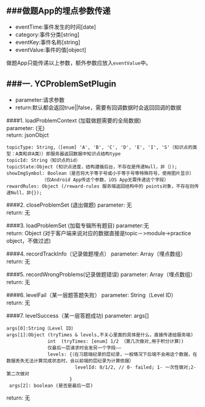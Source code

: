 ###做题App的埋点参数传递
----
+ eventTime:事件发生的时间[date]
+ category:事件分类[string]
+ eventKey:事件名称[string]
+ eventValue:事件的值[object]
 
做题App只能传递以上参数，额外参数应放入`eventValue`中。



###一. YCProblemSetPlugin
-----
+ parameter:请求参数  
+ return:默认都会返回true||false，需要有回调数据时会返回回调的数据

####1. loadProblemContext (加载做题需要的全局数据)  
parameter:
  (无)  
return:  jsonObjct
 ````
topicType: String,（[enum] 'A', 'B', 'C', 'D', 'E', 'I', 'S'（知识点的类型：A类和非A类））即服务器返回数据中知识点结构type
topicId: String（知识点的id）
topicState:Object (知识点进度，结构遵循后台，不存在是传递Null，非｛｝); 
showImgSymbol: Boolean（是否将大于等于号或小于等于号等特殊符号，使用图片显示）
              （仅Android App传这个参数，iOS App无需传递这个字段）
rewardRules: Object (/reward-rules 服务端返回结构中的 points对象，不存在则传递Null，非{});
 ````

####2. closeProblemSet (退出做题)
parameter: 无  
return: 无 

####3. loadProblemSet (加载专辑所有题目)
parameter:无  
return: Object (对于客户端来说对应的数据直接是topic－>module->practice object，不做过滤)

####4. recordTrackInfo（记录做题埋点）
parameter: Array（埋点数组）  
return: 无 

####5. recordWrongProblems(记录做题错误)
parameter: Array（埋点数组）  
return: 无 

####6. levelFail（某一层题答题失败）
parameter: String（Level ID）  
return: 无 

####7. levelSuccess（某一层答题成功)
parameter: args[]
````
args[0]:String（Level ID）
args[1]:Object (tryTimes & levels,不关心里面的具体是什么，直接传递给服务端)
               int  (tryTimes: [enum] 1/2 （第几次做对,用于积分计算）)
               仅最后一层请求时会发另一个字段——
               levels: {（在习题端纪录的层纪录，一般情况下后端不会用这个数据，在数据丢失无法计算完成状态时，会以前端的层纪录为计算依据）
                         levelId: 0/1/2, // 0- failed; 1- 一次性做对;2- 第二次做对
                       }
 args[2]: boolean (是否是最后一层)
 ````               
return: 无 
